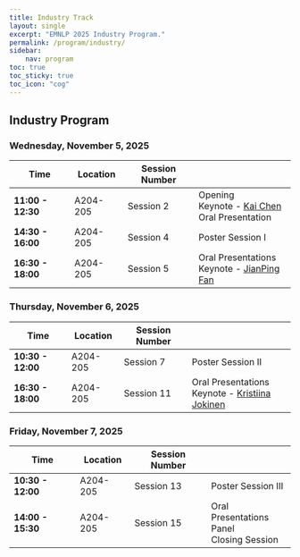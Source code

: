 ```yaml
---
title: Industry Track
layout: single
excerpt: "EMNLP 2025 Industry Program."
permalink: /program/industry/
sidebar:
    nav: program
toc: true
toc_sticky: true
toc_icon: "cog"
---
```


## Industry Program

### Wednesday, November 5, 2025

| Time | Location | Session Number |  |
| --- | --- | --- | --- |
| **11:00 - 12:30** | A204-205 | Session 2 | Opening<br> Keynote - [Kai Chen](https://chenkai.site/)<br> Oral Presentation<br> |
| **14:30 - 16:00** | A204-205 | Session 4 | Poster Session I<br> |
| **16:30 - 18:00** | A204-205 | Session 5 | Oral Presentations<br> Keynote - [JianPing Fan](https://research.lenovo.com/webapp/view_English/personal.html?id=681)<br> |

### Thursday, November 6, 2025

| Time | Location | Session Number |  |
| --- | --- | --- | --- |
| **10:30 - 12:00** | A204-205 | Session 7 | Poster Session II<br> |
| **16:30 - 18:00** | A204-205 | Session 11 | Oral Presentations<br> Keynote - [Kristiina Jokinen](https://www.kristiinajokinen.fi)<br> |

### Friday, November 7, 2025

| Time | Location | Session Number |  |
| --- | --- | --- | --- |
| **10:30 - 12:00** | A204-205 | Session 13 | Poster Session III<br> |
| **14:00 - 15:30** | A204-205 | Session 15 | Oral Presentations<br> Panel<br> Closing Session<br> |
